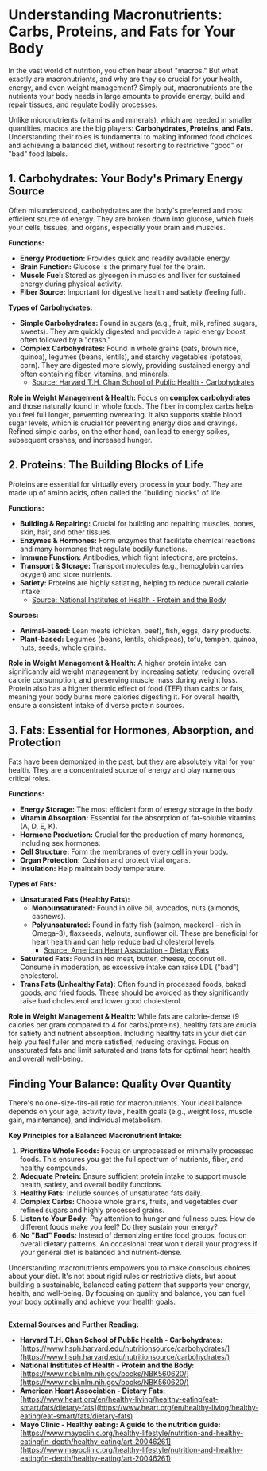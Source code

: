 # Understanding Macronutrients: Carbs, Proteins, and Fats for Your Body

In the vast world of nutrition, you often hear about "macros." But what exactly are macronutrients, and why are they so crucial for your health, energy, and even weight management? Simply put, macronutrients are the nutrients your body needs in large amounts to provide energy, build and repair tissues, and regulate bodily processes.

Unlike micronutrients (vitamins and minerals), which are needed in smaller quantities, macros are the big players: **Carbohydrates, Proteins, and Fats.** Understanding their roles is fundamental to making informed food choices and achieving a balanced diet, without resorting to restrictive "good" or "bad" food labels.

## 1. Carbohydrates: Your Body's Primary Energy Source

Often misunderstood, carbohydrates are the body's preferred and most efficient source of energy. They are broken down into glucose, which fuels your cells, tissues, and organs, especially your brain and muscles.

**Functions:**
* **Energy Production:** Provides quick and readily available energy.
* **Brain Function:** Glucose is the primary fuel for the brain.
* **Muscle Fuel:** Stored as glycogen in muscles and liver for sustained energy during physical activity.
* **Fiber Source:** Important for digestive health and satiety (feeling full).

**Types of Carbohydrates:**

* **Simple Carbohydrates:** Found in sugars (e.g., fruit, milk, refined sugars, sweets). They are quickly digested and provide a rapid energy boost, often followed by a "crash."
* **Complex Carbohydrates:** Found in whole grains (oats, brown rice, quinoa), legumes (beans, lentils), and starchy vegetables (potatoes, corn). They are digested more slowly, providing sustained energy and often containing fiber, vitamins, and minerals.
    * [Source: Harvard T.H. Chan School of Public Health - Carbohydrates](https://www.hsph.harvard.edu/nutritionsource/carbohydrates/)

**Role in Weight Management & Health:**
Focus on **complex carbohydrates** and those naturally found in whole foods. The fiber in complex carbs helps you feel full longer, preventing overeating. It also supports stable blood sugar levels, which is crucial for preventing energy dips and cravings. Refined simple carbs, on the other hand, can lead to energy spikes, subsequent crashes, and increased hunger.

## 2. Proteins: The Building Blocks of Life

Proteins are essential for virtually every process in your body. They are made up of amino acids, often called the "building blocks" of life.

**Functions:**
* **Building & Repairing:** Crucial for building and repairing muscles, bones, skin, hair, and other tissues.
* **Enzymes & Hormones:** Form enzymes that facilitate chemical reactions and many hormones that regulate bodily functions.
* **Immune Function:** Antibodies, which fight infections, are proteins.
* **Transport & Storage:** Transport molecules (e.g., hemoglobin carries oxygen) and store nutrients.
* **Satiety:** Proteins are highly satiating, helping to reduce overall calorie intake.
    * [Source: National Institutes of Health - Protein and the Body](https://www.ncbi.nlm.nih.gov/books/NBK560620/)

**Sources:**
* **Animal-based:** Lean meats (chicken, beef), fish, eggs, dairy products.
* **Plant-based:** Legumes (beans, lentils, chickpeas), tofu, tempeh, quinoa, nuts, seeds, whole grains.

**Role in Weight Management & Health:**
A higher protein intake can significantly aid weight management by increasing satiety, reducing overall calorie consumption, and preserving muscle mass during weight loss. Protein also has a higher thermic effect of food (TEF) than carbs or fats, meaning your body burns more calories digesting it. For overall health, ensure a consistent intake of diverse protein sources.

## 3. Fats: Essential for Hormones, Absorption, and Protection

Fats have been demonized in the past, but they are absolutely vital for your health. They are a concentrated source of energy and play numerous critical roles.

**Functions:**
* **Energy Storage:** The most efficient form of energy storage in the body.
* **Vitamin Absorption:** Essential for the absorption of fat-soluble vitamins (A, D, E, K).
* **Hormone Production:** Crucial for the production of many hormones, including sex hormones.
* **Cell Structure:** Form the membranes of every cell in your body.
* **Organ Protection:** Cushion and protect vital organs.
* **Insulation:** Help maintain body temperature.

**Types of Fats:**

* **Unsaturated Fats (Healthy Fats):**
    * **Monounsaturated:** Found in olive oil, avocados, nuts (almonds, cashews).
    * **Polyunsaturated:** Found in fatty fish (salmon, mackerel - rich in Omega-3), flaxseeds, walnuts, sunflower oil. These are beneficial for heart health and can help reduce bad cholesterol levels.
        * [Source: American Heart Association - Dietary Fats](https://www.heart.org/en/healthy-living/healthy-eating/eat-smart/fats/dietary-fats)
* **Saturated Fats:** Found in red meat, butter, cheese, coconut oil. Consume in moderation, as excessive intake can raise LDL ("bad") cholesterol.
* **Trans Fats (Unhealthy Fats):** Often found in processed foods, baked goods, and fried foods. These should be avoided as they significantly raise bad cholesterol and lower good cholesterol.

**Role in Weight Management & Health:**
While fats are calorie-dense (9 calories per gram compared to 4 for carbs/proteins), healthy fats are crucial for satiety and nutrient absorption. Including healthy fats in your diet can help you feel fuller and more satisfied, reducing cravings. Focus on unsaturated fats and limit saturated and trans fats for optimal heart health and overall well-being.

## Finding Your Balance: Quality Over Quantity

There's no one-size-fits-all ratio for macronutrients. Your ideal balance depends on your age, activity level, health goals (e.g., weight loss, muscle gain, maintenance), and individual metabolism.

**Key Principles for a Balanced Macronutrient Intake:**

1.  **Prioritize Whole Foods:** Focus on unprocessed or minimally processed foods. This ensures you get the full spectrum of nutrients, fiber, and healthy compounds.
2.  **Adequate Protein:** Ensure sufficient protein intake to support muscle health, satiety, and overall bodily functions.
3.  **Healthy Fats:** Include sources of unsaturated fats daily.
4.  **Complex Carbs:** Choose whole grains, fruits, and vegetables over refined sugars and highly processed grains.
5.  **Listen to Your Body:** Pay attention to hunger and fullness cues. How do different foods make you feel? Do they sustain your energy?
6.  **No "Bad" Foods:** Instead of demonizing entire food groups, focus on overall dietary patterns. An occasional treat won't derail your progress if your general diet is balanced and nutrient-dense.

Understanding macronutrients empowers you to make conscious choices about your diet. It's not about rigid rules or restrictive diets, but about building a sustainable, balanced eating pattern that supports your energy, health, and well-being. By focusing on quality and balance, you can fuel your body optimally and achieve your health goals.

---
**External Sources and Further Reading:**

* **Harvard T.H. Chan School of Public Health - Carbohydrates:** [https://www.hsph.harvard.edu/nutritionsource/carbohydrates/](https://www.hsph.harvard.edu/nutritionsource/carbohydrates/)
* **National Institutes of Health - Protein and the Body:** [https://www.ncbi.nlm.nih.gov/books/NBK560620/](https://www.ncbi.nlm.nih.gov/books/NBK560620/)
* **American Heart Association - Dietary Fats:** [https://www.heart.org/en/healthy-living/healthy-eating/eat-smart/fats/dietary-fats](https://www.heart.org/en/healthy-living/healthy-eating/eat-smart/fats/dietary-fats)
* **Mayo Clinic - Healthy eating: A guide to the nutrition guide:** [https://www.mayoclinic.org/healthy-lifestyle/nutrition-and-healthy-eating/in-depth/healthy-eating/art-20046261](https://www.mayoclinic.org/healthy-lifestyle/nutrition-and-healthy-eating/in-depth/healthy-eating/art-20046261)
